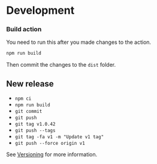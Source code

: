 # Development

### Build action

You need to run this after you made changes to the action.

```bash
npm run build
```

Then commit the changes to the `dist` folder.

## New release

* `npm ci`
* `npm run build`
* `git commit`
* `git push`
* `git tag v1.0.42`
* `git push --tags`
* `git tag -fa v1 -m "Update v1 tag"`
* `git push --force origin v1`

See [Versioning](https://github.com/actions/toolkit/blob/main/docs/action-versioning.md) for more information.

